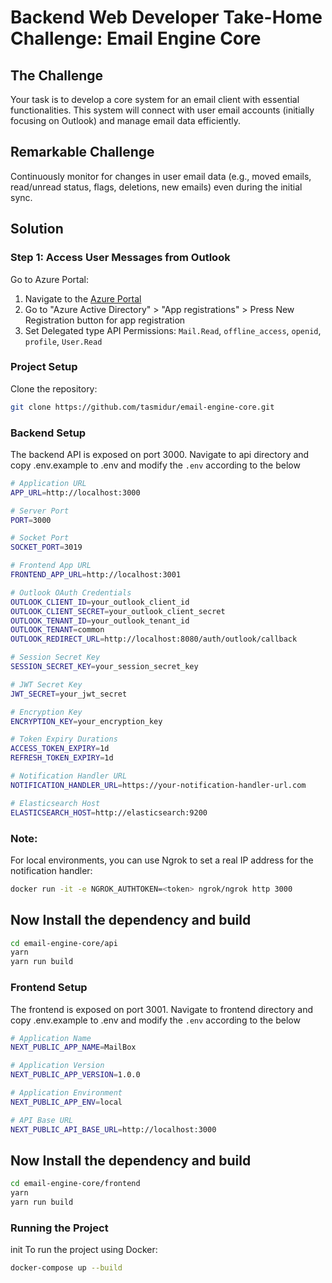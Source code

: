 # Backend Web Developer Take-Home Challenge: Email Engine Core

## The Challenge
Your task is to develop a core system for an email client with essential functionalities. This system will connect with user email accounts (initially focusing on Outlook) and manage email data efficiently.

## Remarkable Challenge
Continuously monitor for changes in user email data (e.g., moved emails, read/unread status, flags, deletions, new emails) even during the initial sync.

## Solution

### Step 1: Access User Messages from Outlook

Go to Azure Portal:
1. Navigate to the [Azure Portal](https://portal.azure.com/)
2. Go to "Azure Active Directory" > "App registrations" > Press New Registration button for app registration
3. Set Delegated type API Permissions: `Mail.Read`, `offline_access`, `openid`, `profile`, `User.Read`

### Project Setup
Clone the repository:

```bash
git clone https://github.com/tasmidur/email-engine-core.git
```

### Backend Setup
The backend API is exposed on port 3000.
Navigate to api directory and copy .env.example to .env and modify the `.env` according to the below

```bash
# Application URL
APP_URL=http://localhost:3000

# Server Port
PORT=3000

# Socket Port
SOCKET_PORT=3019

# Frontend App URL
FRONTEND_APP_URL=http://localhost:3001

# Outlook OAuth Credentials
OUTLOOK_CLIENT_ID=your_outlook_client_id
OUTLOOK_CLIENT_SECRET=your_outlook_client_secret
OUTLOOK_TENANT_ID=your_outlook_tenant_id
OUTLOOK_TENANT=common
OUTLOOK_REDIRECT_URL=http://localhost:8080/auth/outlook/callback

# Session Secret Key
SESSION_SECRET_KEY=your_session_secret_key

# JWT Secret Key
JWT_SECRET=your_jwt_secret

# Encryption Key
ENCRYPTION_KEY=your_encryption_key

# Token Expiry Durations
ACCESS_TOKEN_EXPIRY=1d
REFRESH_TOKEN_EXPIRY=1d

# Notification Handler URL
NOTIFICATION_HANDLER_URL=https://your-notification-handler-url.com

# Elasticsearch Host
ELASTICSEARCH_HOST=http://elasticsearch:9200
```

### Note:
For local environments, you can use Ngrok to set a real IP address for the notification handler:

```bash
docker run -it -e NGROK_AUTHTOKEN=<token> ngrok/ngrok http 3000
```
## Now Install the dependency and build
```bash
cd email-engine-core/api
yarn
yarn run build
```

### Frontend Setup

The frontend is exposed on port 3001.
Navigate to frontend directory and copy .env.example to .env and modify the `.env` according to the below


```bash
# Application Name
NEXT_PUBLIC_APP_NAME=MailBox

# Application Version
NEXT_PUBLIC_APP_VERSION=1.0.0

# Application Environment
NEXT_PUBLIC_APP_ENV=local

# API Base URL
NEXT_PUBLIC_API_BASE_URL=http://localhost:3000
```

## Now Install the dependency and build
```bash
cd email-engine-core/frontend
yarn
yarn run build
```

### Running the Project
init
To run the project using Docker:

```bash 
docker-compose up --build
```
